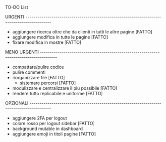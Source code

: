TO-DO List

URGENTI -------------------------------------------------------------------------------------------
- aggiungere ricerca oltre che da clienti in tutti le altre pagine [FATTO]
- aggiungere modifica in tutte le pagine [FATTO]
- fixare modifica in mostre [FATTO]

MENO URGENTI --------------------------------------------------------------------------------------
- compattare/pulire codice
- pulire commenti
- riorganizzare file [FATTO]
    - sistemare percorsi [FATTO]
- modulizzare e centralizzare il piu possibile [FATTO]
- rendere tutto replicabile e uniforme [FATTO]

OPZIONALI -----------------------------------------------------------------------------------------
- aggiungere 2FA per logout
- colore rosso per logout sidebar [FATTO]
- background mutable in dashboard
- aggiungere emoji in titoli pagine [FATTO]